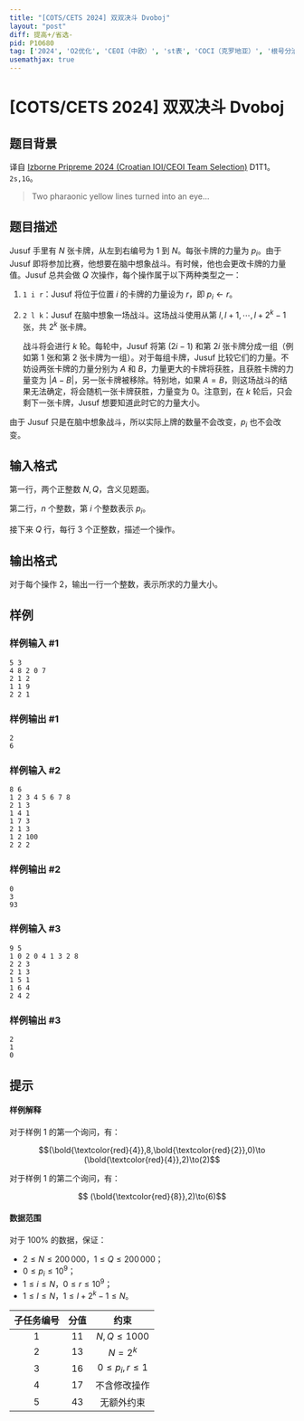 ```yaml
---
title: "[COTS/CETS 2024] 双双决斗 Dvoboj"
layout: "post"
diff: 提高+/省选-
pid: P10680
tag: ['2024', 'O2优化', 'CEOI（中欧）', 'st表', 'COCI（克罗地亚）', '根号分治']
usemathjax: true
---
```


# [COTS/CETS 2024] 双双决斗 Dvoboj
## 题目背景

译自 [Izborne Pripreme 2024 (Croatian IOI/CEOI Team Selection)](https://hsin.hr/pripreme2024/) D1T1。$\texttt{2s,1G}$。

> Two pharaonic yellow lines turned into an eye...
## 题目描述

Jusuf 手里有 $N$ 张卡牌，从左到右编号为 $1$ 到 $N$。每张卡牌的力量为 $p_i$。由于 Jusuf 即将参加比赛，他想要在脑中想象战斗。有时候，他也会更改卡牌的力量值。Jusuf 总共会做 $Q$ 次操作，每个操作属于以下两种类型之一：

1. `1 i r`：Jusuf 将位于位置 $i$ 的卡牌的力量设为 $r$，即 $p_i\gets r$。

2. `2 l k`：Jusuf 在脑中想象一场战斗。这场战斗使用从第 $l,l+1,\cdots,l + 2^k − 1$ 张，共 $2^k$ 张卡牌。

    战斗将会进行 $k$ 轮。每轮中，Jusuf 将第 $(2i-1)$ 和第 $2i$ 张卡牌分成一组（例如第 $1$ 张和第 $2$ 张卡牌为一组）。对于每组卡牌，Jusuf 比较它们的力量。不妨设两张卡牌的力量分别为 $A$ 和 $B$，力量更大的卡牌将获胜，且获胜卡牌的力量变为 $|A − B|$，另一张卡牌被移除。特别地，如果 $A=B$，则这场战斗的结果无法确定，将会随机一张卡牌获胜，力量变为 $0$。注意到，在 $k$ 轮后，只会剩下一张卡牌，Jusuf 想要知道此时它的力量大小。

由于 Jusuf 只是在脑中想象战斗，所以实际上牌的数量不会改变，$p_i$ 也不会改变。

## 输入格式

第一行，两个正整数 $N,Q$，含义见题面。

第二行，$n$ 个整数，第 $i$ 个整数表示 $p_i$。

接下来 $Q$ 行，每行 $3$ 个正整数，描述一个操作。
## 输出格式

对于每个操作 $2$，输出一行一个整数，表示所求的力量大小。
## 样例

### 样例输入 #1
```
5 3
4 8 2 0 7
2 1 2
1 1 9
2 2 1
```
### 样例输出 #1
```
2
6
```
### 样例输入 #2
```
8 6
1 2 3 4 5 6 7 8
2 1 3
1 4 1
1 7 3
2 1 3
1 2 100
2 2 2
```
### 样例输出 #2
```
0
3
93
```
### 样例输入 #3
```
9 5
1 0 2 0 4 1 3 2 8
2 2 3
2 1 3
1 5 1
1 6 4
2 4 2
```
### 样例输出 #3
```
2
1
0
```
## 提示


#### 样例解释

对于样例 $1$ 的第一个询问，有：

$$(\bold{\textcolor{red}{4}},8,\bold{\textcolor{red}{2}},0)\to (\bold{\textcolor{red}{4}},2)\to(2)$$

对于样例 $1$ 的第二个询问，有：

$$ (\bold{\textcolor{red}{8}},2)\to(6)$$

#### 数据范围

对于 $100\%$ 的数据，保证：

- $2\le N\le 200\, 000$，$1\le Q\le 200\, 000$；
- $0\le p_i\le 10^9$；
- $1\le i\le N$，$0\le r\le 10^9$；
- $1\le l\le N$，$1\le l+{2^k}-1\le N$。

| 子任务编号 | 分值 | 约束  |
|:-----:|:------:|:-------:|
| $1$   | $11$    | $N, Q \leq 1000$ |
| $2$    | $13$    | $N=2^k$ |
| $3$    | $16$    | $0\le p_i,r\le 1$ |
| $4$    | $17$    | 不含修改操作 |
| $5$    | $43$    | 无额外约束 |


